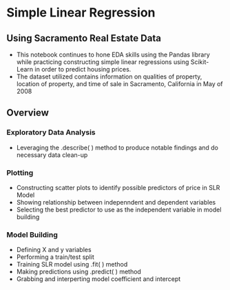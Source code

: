 # Simple Linear Regression
## Using Sacramento Real Estate Data
* This notebook continues to hone EDA skills using the Pandas library while practicing constructing simple linear regressions using Scikit-Learn in order to predict housing prices.
* The dataset utilized contains information on qualities of property, location of property, and time of sale in Sacramento, California in May of 2008

## Overview 

### Exploratory Data Analysis 
- Leveraging the .describe( ) method to produce notable findings and do necessary data clean-up 

### Plotting 
- Constructing scatter plots to identify possible predictors of price in SLR Model
- Showing relationship between indepenndent and dependent variables
- Selecting the best predictor to use as the independent variable in model building 

### Model Building 
- Defining X and y variables 
- Performing a train/test split
- Training SLR model using .fit( ) method 
- Making predictions using .predict( ) method 
- Grabbing and interperting model coefficient and intercept 



